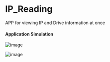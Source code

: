 # IP_Reading
APP for viewing IP and Drive information at once

#### Application Simulation
![image](https://github.com/user-attachments/assets/6ace2972-8a17-4db2-925a-bc36cf18b86b)

![image](https://github.com/user-attachments/assets/1d243c56-f210-498f-b3ee-b8cf2be2bad2)

